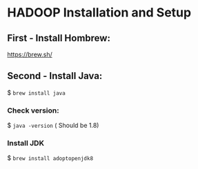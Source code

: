 # HADOOP Installation and Setup

## First - Install Hombrew:
https://brew.sh/

## Second - Install Java:

$ `brew install java`

### Check version: 

$ `java -version` 
( Should be 1.8)

### Install JDK

$ `brew install adoptopenjdk8`

